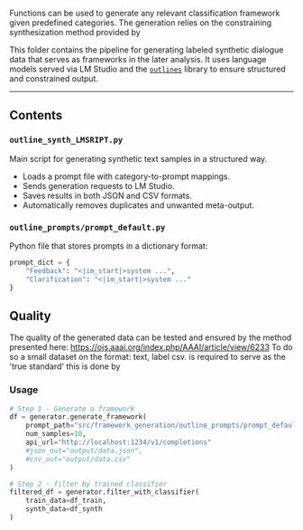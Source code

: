 Functions can be used to generate any relevant classification framework given predefined categories. 
The generation relies on the constraining synthesization method provided by 

This folder contains the pipeline for generating labeled synthetic dialogue data that serves as frameworks in the later analysis. It uses language models served via LM Studio and the [`outlines`](https://github.com/dottxt-ai/outlines?tab=readme-ov-file#type-constraint ) library to ensure structured and constrained output.

---

## Contents

### `outline_synth_LMSRIPT.py`
Main script for generating synthetic text samples in a structured way.

- Loads a prompt file with category-to-prompt mappings.
- Sends generation requests to LM Studio.
- Saves results in both JSON and CSV formats.
- Automatically removes duplicates and unwanted meta-output.

### `outline_prompts/prompt_default.py`
Python file that stores prompts in a dictionary format:

```python
prompt_dict = {
    "Feedback": "<|im_start|>system ...",
    "Clarification": "<|im_start|>system ..."
}
```

## Quality 
The quality of the generated data can be tested and ensured by the method presented here: https://ojs.aaai.org/index.php/AAAI/article/view/6233  To do so a small dataset on the format: text, label csv. is required to serve as the 'true standard'
this is done by 

### Usage 

``` python
# Step 1 - Generate a framework
df = generator.generate_framework(
    prompt_path="src/framework_generation/outline_prompts/prompt_default.py", ### THIS NEEDS TO BE UPDATED TO ALSO TAKE IN A DIRECTORY DIRECTLY 
    num_samples=10,
    api_url="http://localhost:1234/v1/completions"
    #json_out="output/data.json",
    #csv_out="output/data.csv"
)

# Step 2 - filter by trained classifier 
filtered_df = generator.filter_with_classifier(
    train_data=df_train,
    synth_data=df_synth
)
``` 
